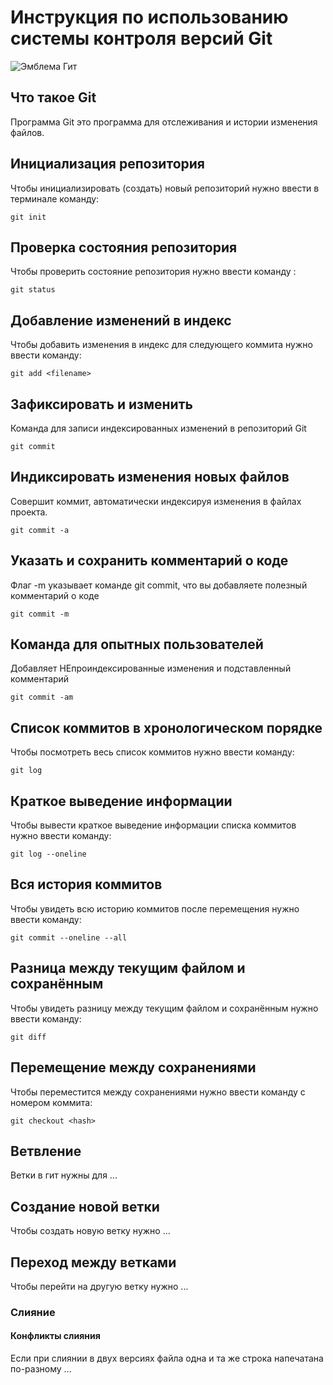 # **Инструкция по использованию системы контроля версий Git**

![Эмблема Гит](git.jpg)

## Что такое Git

Программа Git это программа для отслеживания и истории изменения файлов.

## Инициализация репозитория

Чтобы инициализировать (создать) новый репозиторий нужно ввести в терминале команду:

    git init

## Проверка состояния репозитория

Чтобы проверить состояние репозитория нужно ввести команду :

    git status

## Добавление изменений в индекс

Чтобы добавить изменения в индекс для следующего коммита нужно ввести команду:

    git add <filename>
    
## Зафиксировать и изменить

 Команда для записи индексированных изменений в репозиторий Git

    git commit

## Индиксировать изменения новых файлов

 Cовершит коммит, автоматически индексируя изменения в файлах проекта.

    git commit -a

## Указать и сохранить комментарий о коде

Флаг -m указывает команде git commit, что вы добавляете полезный комментарий о коде

    git commit -m

## Команда для опытных пользователей

Добавляет  НЕпроиндексированные изменения и подставленный комментарий

    git commit -am

## Список коммитов в хронологическом порядке

Чтобы посмотреть весь список коммитов нужно ввести команду:

    git log
    
## Краткое выведение информации 

Чтобы вывести краткое выведение информации списка коммитов нужно ввести команду:

    git log --oneline

## Вся история коммитов

Чтобы увидеть всю историю коммитов после перемещения нужно ввести команду:

    git commit --oneline --all

## Разница между текущим файлом и сохранённым

Чтобы увидеть разницу между текущим файлом и сохранённым нужно ввести команду:

    git diff

  ## Перемещение между сохранениями

  Чтобы переместится между сохранениями нужно ввести команду с номером коммита:

    git checkout <hash>
    
## Ветвление

Ветки в гит нужны для ...

## Создание новой ветки

Чтобы создать новую ветку нужно ...

## Переход между ветками

Чтобы перейти на другую ветку нужно ...

### Слияние 

#### Конфликты слияния

Если при слиянии в двух версиях файла одна и та же строка напечатана по-разному ...
